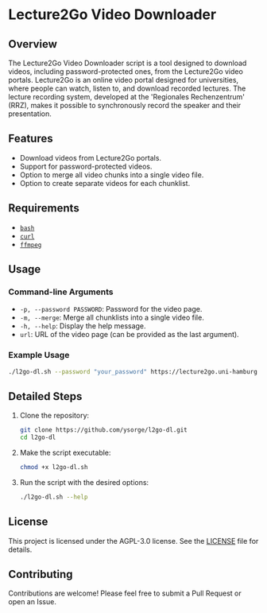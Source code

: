 # Lecture2Go Video Downloader

## Overview

The Lecture2Go Video Downloader script is a tool designed to download videos, including 
password-protected ones, from the Lecture2Go video portals. Lecture2Go is an online 
video portal designed for universities, where people can watch, listen to, and download 
recorded lectures. The lecture recording system, developed at the 'Regionales 
Rechenzentrum' (RRZ), makes it possible to synchronously record the speaker and their 
presentation.

## Features

- Download videos from Lecture2Go portals.
- Support for password-protected videos.
- Option to merge all video chunks into a single video file.
- Option to create separate videos for each chunklist.

## Requirements

- [`bash`](https://www.gnu.org/software/bash/)
- [`curl`](https://curl.se/)
- [`ffmpeg`](https://ffmpeg.org/)

## Usage

### Command-line Arguments

- `-p, --password PASSWORD`: Password for the video page.
- `-m, --merge`: Merge all chunklists into a single video file.
- `-h, --help`: Display the help message.
- `url`: URL of the video page (can be provided as the last argument).

### Example Usage

```bash
./l2go-dl.sh --password "your_password" https://lecture2go.uni-hamburg.de/l2go/-/get/v/abc12345
```

## Detailed Steps

1. Clone the repository:

    ```bash
    git clone https://github.com/ysorge/l2go-dl.git
    cd l2go-dl
    ```

2. Make the script executable:

    ```bash
    chmod +x l2go-dl.sh
    ```

3. Run the script with the desired options:

    ```bash
    ./l2go-dl.sh --help
    ```

## License

This project is licensed under the AGPL-3.0 license. See the [LICENSE](LICENSE) file for details.

## Contributing

Contributions are welcome! Please feel free to submit a Pull Request or open an Issue.
